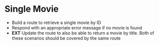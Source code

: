 # Single Movie

- Build a route to retrieve a single movie by ID 
- Respond with an appropriate error message if no movie is found
- **EXT** Update the route to also be able to return a movie by title. Both of these scenarios should be covered by the same route
